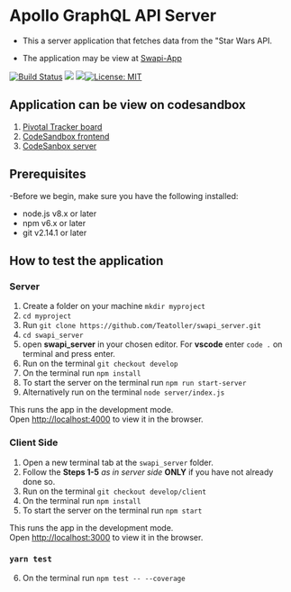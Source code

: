 # Apollo GraphQL API Server

- This a server application that fetches data from the "Star Wars API.

- The application may be view at [Swapi-App](https://yeuxx.csb.app/)

[![Build Status](https://travis-ci.org/Teatoller/swapi_server.svg?branch=develop)](https://travis-ci.org/Teatoller/swapi_server)
<a href="https://codeclimate.com/github/Teatoller/swapi_server/maintainability"><img src="https://api.codeclimate.com/v1/badges/1febb137158335774a5b/maintainability" /></a>
<a href="https://codeclimate.com/github/Teatoller/swapi_server/test_coverage"><img src="https://api.codeclimate.com/v1/badges/1febb137158335774a5b/test_coverage" /></a>[![License: MIT](https://img.shields.io/badge/License-MIT-yellow.svg)](https://opensource.org/licenses/MIT)

## Application can be view on codesandbox

1. [Pivotal Tracker board](https://www.pivotaltracker.com/projects/2496277)
2. [CodeSandbox frontend](https://codesandbox.io/s/swapi-frontstevenennis-yeuxx)
3. [CodeSanbox server](https://codesandbox.io/s/swapi-serverstevenennis-zll44)

## Prerequisites

-Before we begin, make sure you have the following installed:

- node.js v8.x or later
- npm v6.x or later
- git v2.14.1 or later

## How to test the application

### Server

1. Create a folder on your machine `mkdir myproject`
2. `cd myproject`
3. Run `git clone https://github.com/Teatoller/swapi_server.git`
4. `cd swapi_server`
5. open **swapi_server** in your chosen editor. For **vscode** enter `code .` on terminal and press enter.
6. Run on the terminal `git checkout develop`
7. On the terminal run `npm install`
8. To start the server on the terminal run `npm run start-server`
9. Alternatively run on the terminal `node server/index.js`

This runs the app in the development mode.<br />
Open [http://localhost:4000](http://localhost:4000) to view it in the browser.

### Client Side

1. Open a new terminal tab at the `swapi_server` folder.
2. Follow the **Steps 1-5** _as in server side_ **ONLY** if you have not already done so.
3. Run on the terminal `git checkout develop/client`
4. On the terminal run `npm install`
5. To start the server on the terminal run `npm start`

This runs the app in the development mode.<br />
Open [http://localhost:3000](http://localhost:3000) to view it in the browser.

### `yarn test`
6. On the terminal run `npm test -- --coverage`